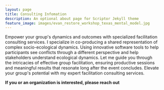 ```yaml
---
layout: page
title: Consulting Infomation 
description: An optional about page for Scriptor Jekyll theme
feature_image: images/evan_restore_workshop_texas_mental_model.jpg
---
```


Empower your group's dynamics and outcomes with specialized facilitation consulting services. I specialize in co-producing a shared representation of complex socio-ecological dynamics. Using 
innovative software tools to help participants see conflicts through a different perspective and help stakeholders understand ecological dynamics. Let me guide you through the intricacies of 
effective group facilitation, ensuring productive sessions and meaningful results that resonate long after the event concludes. Elevate your group's potential with my expert facilitation 
consulting services.

**If you or an organization is interested, please reach out**


